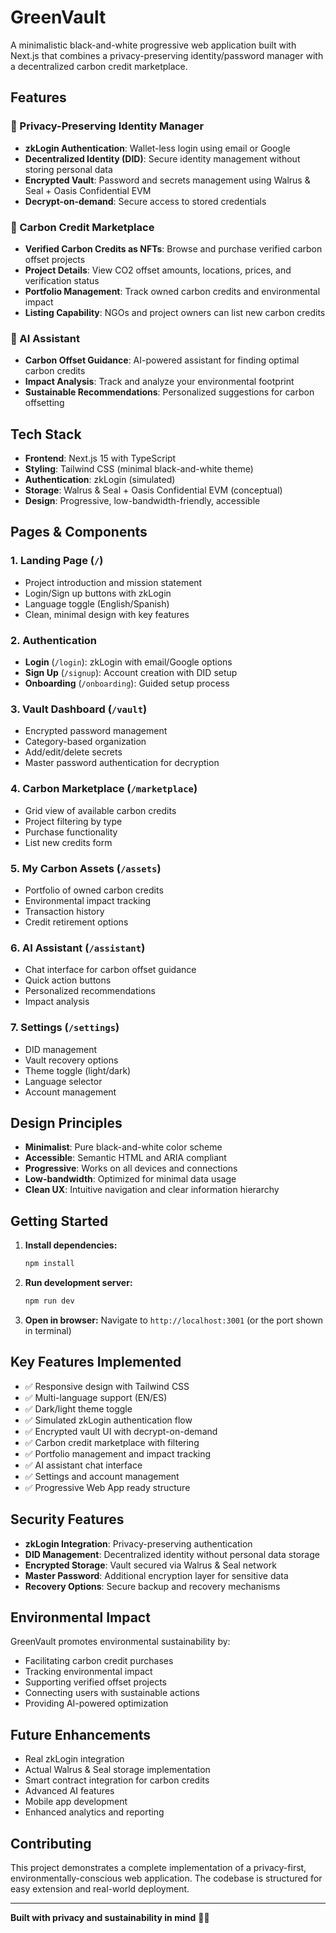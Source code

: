 # GreenVault

A minimalistic black-and-white progressive web application built with Next.js that combines a privacy-preserving identity/password manager with a decentralized carbon credit marketplace.

## Features

### 🔐 Privacy-Preserving Identity Manager
- **zkLogin Authentication**: Wallet-less login using email or Google
- **Decentralized Identity (DID)**: Secure identity management without storing personal data
- **Encrypted Vault**: Password and secrets management using Walrus & Seal + Oasis Confidential EVM
- **Decrypt-on-demand**: Secure access to stored credentials

### 🌱 Carbon Credit Marketplace
- **Verified Carbon Credits as NFTs**: Browse and purchase verified carbon offset projects
- **Project Details**: View CO2 offset amounts, locations, prices, and verification status
- **Portfolio Management**: Track owned carbon credits and environmental impact
- **Listing Capability**: NGOs and project owners can list new carbon credits

### 🤖 AI Assistant
- **Carbon Offset Guidance**: AI-powered assistant for finding optimal carbon credits
- **Impact Analysis**: Track and analyze your environmental footprint
- **Sustainable Recommendations**: Personalized suggestions for carbon offsetting

## Tech Stack

- **Frontend**: Next.js 15 with TypeScript
- **Styling**: Tailwind CSS (minimal black-and-white theme)
- **Authentication**: zkLogin (simulated)
- **Storage**: Walrus & Seal + Oasis Confidential EVM (conceptual)
- **Design**: Progressive, low-bandwidth-friendly, accessible

## Pages & Components

### 1. Landing Page (`/`)
- Project introduction and mission statement
- Login/Sign up buttons with zkLogin
- Language toggle (English/Spanish)
- Clean, minimal design with key features

### 2. Authentication
- **Login** (`/login`): zkLogin with email/Google options
- **Sign Up** (`/signup`): Account creation with DID setup
- **Onboarding** (`/onboarding`): Guided setup process

### 3. Vault Dashboard (`/vault`)
- Encrypted password management
- Category-based organization
- Add/edit/delete secrets
- Master password authentication for decryption

### 4. Carbon Marketplace (`/marketplace`)
- Grid view of available carbon credits
- Project filtering by type
- Purchase functionality
- List new credits form

### 5. My Carbon Assets (`/assets`)
- Portfolio of owned carbon credits
- Environmental impact tracking
- Transaction history
- Credit retirement options

### 6. AI Assistant (`/assistant`)
- Chat interface for carbon offset guidance
- Quick action buttons
- Personalized recommendations
- Impact analysis

### 7. Settings (`/settings`)
- DID management
- Vault recovery options
- Theme toggle (light/dark)
- Language selector
- Account management

## Design Principles

- **Minimalist**: Pure black-and-white color scheme
- **Accessible**: Semantic HTML and ARIA compliant
- **Progressive**: Works on all devices and connections
- **Low-bandwidth**: Optimized for minimal data usage
- **Clean UX**: Intuitive navigation and clear information hierarchy

## Getting Started

1. **Install dependencies:**
   ```bash
   npm install
   ```

2. **Run development server:**
   ```bash
   npm run dev
   ```

3. **Open in browser:**
   Navigate to `http://localhost:3001` (or the port shown in terminal)

## Key Features Implemented

- ✅ Responsive design with Tailwind CSS
- ✅ Multi-language support (EN/ES)
- ✅ Dark/light theme toggle
- ✅ Simulated zkLogin authentication flow
- ✅ Encrypted vault UI with decrypt-on-demand
- ✅ Carbon credit marketplace with filtering
- ✅ Portfolio management and impact tracking
- ✅ AI assistant chat interface
- ✅ Settings and account management
- ✅ Progressive Web App ready structure

## Security Features

- **zkLogin Integration**: Privacy-preserving authentication
- **DID Management**: Decentralized identity without personal data storage
- **Encrypted Storage**: Vault secured via Walrus & Seal network
- **Master Password**: Additional encryption layer for sensitive data
- **Recovery Options**: Secure backup and recovery mechanisms

## Environmental Impact

GreenVault promotes environmental sustainability by:
- Facilitating carbon credit purchases
- Tracking environmental impact
- Supporting verified offset projects
- Connecting users with sustainable actions
- Providing AI-powered optimization

## Future Enhancements

- Real zkLogin integration
- Actual Walrus & Seal storage implementation
- Smart contract integration for carbon credits
- Advanced AI features
- Mobile app development
- Enhanced analytics and reporting

## Contributing

This project demonstrates a complete implementation of a privacy-first, environmentally-conscious web application. The codebase is structured for easy extension and real-world deployment.

---

**Built with privacy and sustainability in mind** 🌱🔐
